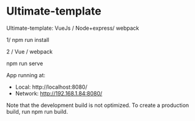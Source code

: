 # Ultimate-template
Ultimate-template: VueJs / Node+express/ webpack

1/ npm run install

2 / Vue / webpack

npm run serve

 App running at:
  - Local:   http://localhost:8080/
  - Network: http://192.168.1.84:8080/

  Note that the development build is not optimized.
  To create a production build, run npm run build.